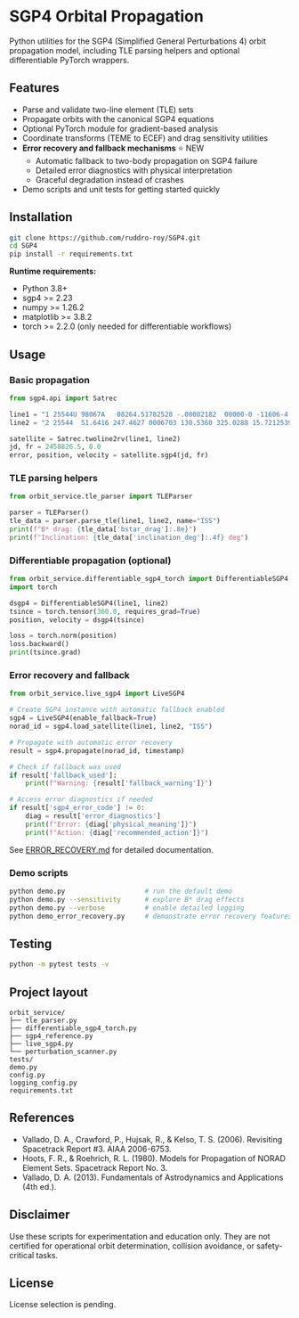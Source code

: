 # SGP4 Orbital Propagation

Python utilities for the SGP4 (Simplified General Perturbations 4) orbit propagation model, including TLE parsing helpers and optional differentiable PyTorch wrappers.

## Features

- Parse and validate two-line element (TLE) sets
- Propagate orbits with the canonical SGP4 equations
- Optional PyTorch module for gradient-based analysis
- Coordinate transforms (TEME to ECEF) and drag sensitivity utilities
- **Error recovery and fallback mechanisms** ⭐ NEW
  - Automatic fallback to two-body propagation on SGP4 failure
  - Detailed error diagnostics with physical interpretation
  - Graceful degradation instead of crashes
- Demo scripts and unit tests for getting started quickly

## Installation

```bash
git clone https://github.com/ruddro-roy/SGP4.git
cd SGP4
pip install -r requirements.txt
```

**Runtime requirements:**
- Python 3.8+
- sgp4 >= 2.23
- numpy >= 1.26.2
- matplotlib >= 3.8.2
- torch >= 2.2.0 (only needed for differentiable workflows)

## Usage

### Basic propagation

```python
from sgp4.api import Satrec

line1 = "1 25544U 98067A   08264.51782528 -.00002182  00000-0 -11606-4 0  2927"
line2 = "2 25544  51.6416 247.4627 0006703 130.5360 325.0288 15.72125391563537"

satellite = Satrec.twoline2rv(line1, line2)
jd, fr = 2458826.5, 0.0
error, position, velocity = satellite.sgp4(jd, fr)
```

### TLE parsing helpers

```python
from orbit_service.tle_parser import TLEParser

parser = TLEParser()
tle_data = parser.parse_tle(line1, line2, name="ISS")
print(f"B* drag: {tle_data['bstar_drag']:.8e}")
print(f"Inclination: {tle_data['inclination_deg']:.4f} deg")
```

### Differentiable propagation (optional)

```python
from orbit_service.differentiable_sgp4_torch import DifferentiableSGP4
import torch

dsgp4 = DifferentiableSGP4(line1, line2)
tsince = torch.tensor(360.0, requires_grad=True)
position, velocity = dsgp4(tsince)

loss = torch.norm(position)
loss.backward()
print(tsince.grad)
```

### Error recovery and fallback

```python
from orbit_service.live_sgp4 import LiveSGP4

# Create SGP4 instance with automatic fallback enabled
sgp4 = LiveSGP4(enable_fallback=True)
norad_id = sgp4.load_satellite(line1, line2, "ISS")

# Propagate with automatic error recovery
result = sgp4.propagate(norad_id, timestamp)

# Check if fallback was used
if result['fallback_used']:
    print(f"Warning: {result['fallback_warning']}")

# Access error diagnostics if needed
if result['sgp4_error_code'] != 0:
    diag = result['error_diagnostics']
    print(f"Error: {diag['physical_meaning']}")
    print(f"Action: {diag['recommended_action']}")
```

See [ERROR_RECOVERY.md](ERROR_RECOVERY.md) for detailed documentation.

### Demo scripts

```bash
python demo.py                    # run the default demo
python demo.py --sensitivity      # explore B* drag effects
python demo.py --verbose          # enable detailed logging
python demo_error_recovery.py     # demonstrate error recovery features
```

## Testing

```bash
python -m pytest tests -v
```

## Project layout

```
orbit_service/
├── tle_parser.py
├── differentiable_sgp4_torch.py
├── sgp4_reference.py
├── live_sgp4.py
└── perturbation_scanner.py
tests/
demo.py
config.py
logging_config.py
requirements.txt
```

## References

- Vallado, D. A., Crawford, P., Hujsak, R., & Kelso, T. S. (2006). Revisiting Spacetrack Report #3. AIAA 2006-6753.
- Hoots, F. R., & Roehrich, R. L. (1980). Models for Propagation of NORAD Element Sets. Spacetrack Report No. 3.
- Vallado, D. A. (2013). Fundamentals of Astrodynamics and Applications (4th ed.).

## Disclaimer

Use these scripts for experimentation and education only. They are not certified for operational orbit determination, collision avoidance, or safety-critical tasks.

## License

License selection is pending.
